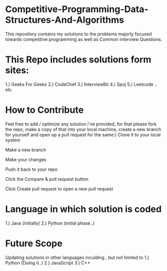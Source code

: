 # Competitive-Programming-Data-Structures-And-Algorithms
This repository contains my solutions to the problems majorly focused towards competitive programming as well as Common interview Questions.

# This Repo includes solutions form sites:
1.) Geeks For Geeks  2.) CodeChef  3.) InterviewBit  4.) Spoj 5.) Leetcode .. etc  

# How to Contribute
Feel free to add / optimize any solution i've provided, for that please fork the repo, make a copy of that into your local machine, create a new branch for yourself and
open up a pull request for the same:)
Clone it to your local system

Make a new branch

Make your changes

Push it back to your repo

Click the Compare & pull request button

Click Create pull request to open a new pull request

# Language in which solution is coded
1.) Java (initially)
2.) Python (initial phase..)

# Future Scope 
Updating solutions in other languages inculding , but not limited to
1.) Python (Doing it..)
2.) JavaScript
3.) C++
